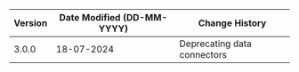 | **Version** | **Date Modified (DD-MM-YYYY)** | **Change History**                          |
|-------------|--------------------------------|---------------------------------------------|
| 3.0.0       | 18-07-2024                     | Deprecating data connectors                 |


